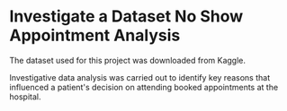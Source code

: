 # Investigate a Dataset No Show Appointment Analysis

The dataset used for this project was downloaded from Kaggle.

Investigative data analysis was carried out to identify key reasons that influenced a patient's decision on attending booked appointments at the hospital. 
 
